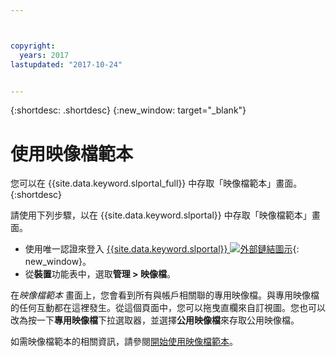 ```yaml
---



copyright:
  years: 2017
lastupdated: "2017-10-24"


---
```


{:shortdesc: .shortdesc}
{:new_window: target="_blank"}

# 使用映像檔範本
您可以在 {{site.data.keyword.slportal_full}} 中存取「映像檔範本」畫面。
{:shortdesc}

請使用下列步驟，以在 {{site.data.keyword.slportal}} 中存取「映像檔範本」畫面。

* 使用唯一認證來登入 [{{site.data.keyword.slportal}} ![外部鏈結圖示](../icons/launch-glyph.svg "外部鏈結圖示")](https://control.softlayer.com/){: new_window}。
* 從**裝置**功能表中，選取**管理 > 映像檔**。

在*映像檔範本* 畫面上，您會看到所有與帳戶相關聯的專用映像檔。與專用映像檔的任何互動都在這裡發生。從這個頁面中，您可以拖曳直欄來自訂視圖。您也可以改為按一下**專用映像檔**下拉選取器，並選擇**公用映像檔**來存取公用映像檔。 

如需映像檔範本的相關資訊，請參閱[開始使用映像檔範本](/docs/infrastructure/image-templates/image_index.html)。









